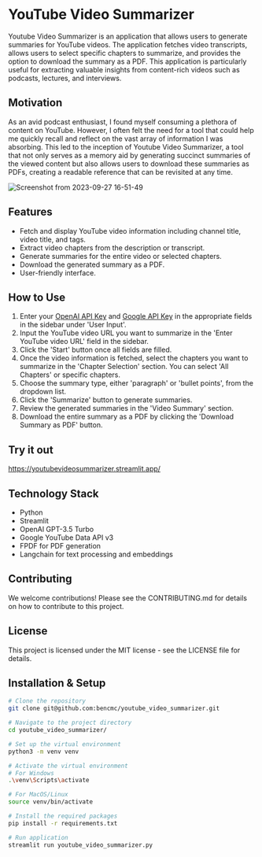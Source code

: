 # YouTube Video Summarizer
Youtube Video Summarizer is an application that allows users to generate summaries for YouTube videos. The application fetches video transcripts, allows users to select specific chapters to summarize, and provides the option to download the summary as a PDF. This application is particularly useful for extracting valuable insights from content-rich videos such as podcasts, lectures, and interviews.

## Motivation
As an avid podcast enthusiast, I found myself consuming a plethora of content on YouTube. However, I often felt the need for a tool that could help me quickly recall and reflect on the vast array of information I was absorbing. This led to the inception of Youtube Video Summarizer, a tool that not only serves as a memory aid by generating succinct summaries of the viewed content but also allows users to download these summaries as PDFs, creating a readable reference that can be revisited at any time.


![Screenshot from 2023-09-27 16-51-49](https://github.com/bencmc/youtube_video_summarizer/assets/9975447/37af5077-81d9-4576-b135-83b782cab44d)


## Features
- Fetch and display YouTube video information including channel title, video title, and tags.
- Extract video chapters from the description or transcript.
- Generate summaries for the entire video or selected chapters.
- Download the generated summary as a PDF.
- User-friendly interface.

## How to Use
1. Enter your [OpenAI API Key](https://platform.openai.com/account/api-keys) and [Google API Key](https://console.cloud.google.com/apis/credentials/key) in the appropriate fields in the sidebar under 'User Input'.
2. Input the YouTube video URL you want to summarize in the 'Enter YouTube video URL' field in the sidebar.
3. Click the 'Start' button once all fields are filled.
4. Once the video information is fetched, select the chapters you want to summarize in the 'Chapter Selection' section. You can select 'All Chapters' or specific chapters.
5. Choose the summary type, either 'paragraph' or 'bullet points', from the dropdown list.
6. Click the 'Summarize' button to generate summaries.
7. Review the generated summaries in the 'Video Summary' section.
8. Download the entire summary as a PDF by clicking the 'Download Summary as PDF' button.

## Try it out

https://youtubevideosummarizer.streamlit.app/

## Technology Stack
- Python
- Streamlit
- OpenAI GPT-3.5 Turbo
- Google YouTube Data API v3
- FPDF for PDF generation
- Langchain for text processing and embeddings

## Contributing
We welcome contributions! Please see the CONTRIBUTING.md for details on how to contribute to this project.

## License
This project is licensed under the MIT license - see the LICENSE file for details.

## Installation & Setup

```sh
# Clone the repository
git clone git@github.com:bencmc/youtube_video_summarizer.git

# Navigate to the project directory
cd youtube_video_summarizer/

# Set up the virtual environment
python3 -m venv venv

# Activate the virtual environment
# For Windows
.\venv\Scripts\activate

# For MacOS/Linux
source venv/bin/activate

# Install the required packages
pip install -r requirements.txt

# Run application
streamlit run youtube_video_summarizer.py
